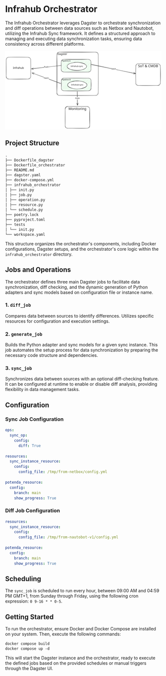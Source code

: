 # Infrahub Orchestrator

The Infrahub Orchestrator leverages Dagster to orchestrate synchronization and diff operations between data sources such as Netbox and Nautobot, utilizing the Infrahub Sync framework. It defines a structured approach to managing and executing data synchronization tasks, ensuring data consistency across different platforms.

![infrahub-orchestrator drawing](./images/infrahub-orchestrator.excalidraw.svg)

## Project Structure

```text
.
├── Dockerfile_dagster
├── Dockerfile_orchestrator
├── README.md
├── dagster.yaml
├── docker-compose.yml
├── infrahub_orchestrator
│ ├── init.py
│ ├── job.py
│ ├── operation.py
│ ├── resource.py
│ └── schedule.py
├── poetry.lock
├── pyproject.toml
├── tests
│ └── init.py
└── workspace.yaml
```

This structure organizes the orchestrator's components, including Docker configurations, Dagster setups, and the orchestrator's core logic within the `infrahub_orchestrator` directory.

## Jobs and Operations

The orchestrator defines three main Dagster jobs to facilitate data synchronization, diff checking, and the dynamic generation of Python adapters and sync models based on configuration file or instance name.

### 1. `diff_job`
Compares data between sources to identify differences. Utilizes specific resources for configuration and execution settings.

### 2. `generate_job`
Builds the Python adapter and sync models for a given sync instance. This job automates the setup process for data synchronization by preparing the necessary code structure and dependencies.

### 3. `sync_job`
Synchronizes data between sources with an optional diff-checking feature. It can be configured at runtime to enable or disable diff analysis, providing flexibility in data management tasks.

## Configuration

### Sync Job Configuration

```yaml
ops:
  sync_op:
    config:
      diff: True

resources:
  sync_instance_resource:
    config:
      config_file: /tmp/from-netbox/config.yml

potenda_resource:
  config:
    branch: main
    show_progress: True
```

### Diff Job Configuration

```yaml
resources:
  sync_instance_resource:
    config:
      config_file: /tmp/from-nautobot-v1/config.yml

potenda_resource:
  config:
    branch: main
    show_progress: True
```

## Scheduling

The `sync_job` is scheduled to run every hour, between 09:00 AM and 04:59 PM GMT+1, from Sunday through Friday, using the following cron expression: `0 9-16 * * 0-5`.

## Getting Started

To run the orchestrator, ensure Docker and Docker Compose are installed on your system. Then, execute the following commands:

```console
docker compose build
docker compose up -d
```

This will start the Dagster instance and the orchestrator, ready to execute the defined jobs based on the provided schedules or manual triggers through the Dagster UI.
